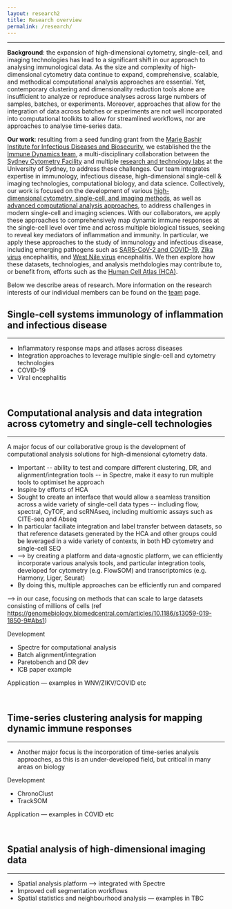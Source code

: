 ```yaml
---
layout: research2
title: Research overview
permalink: /research/
---
```


---

**Background**: the expansion of high-dimensional cytometry, single-cell, and imaging technologies has lead to a significant shift in our approach to analysing immunological data. As the size and complexity of high-dimensional cytometry data continue to expand, comprehensive, scalable, and methodical computational analysis approaches are essential. Yet, contemporary clustering and dimensionality reduction tools alone are insufficient to analyze or reproduce analyses across large numbers of samples, batches, or experiments. Moreover, approaches that allow for the integration of data across batches or experiments are not well incorporated into computational toolkits to allow for streamlined workflows, nor are approaches to analyse time-series data. 

**Our work**: resulting from a seed funding grant from the [Marie Bashir Institute for Infectious Diseases and Biosecurity](https://www.sydney.edu.au/marie-bashir-institute/), we established the the [Immune Dynamics team](https://immunedynamics.io/team), a multi-disciplinary collaboration between the [Sydney Cytometry Facility](https://sydneycytometry.org.au/) and multiple [research and technology labs](https://immunedynamics.io/team) at the University of Sydney, to address these challenges. Our team integrates expertise in immunology, infectious disease, high-dimensional single-cell & imaging technologies, computational biology, and data science. Collectively, our work is focused on the development of various [high-dimensional cytometry, single-cell, and imaging methods](), as well as [advanced computational analysis approaches](), to address challenges in modern single-cell and imaging sciences. With our collaborators, we apply these approaches to comprehensively map dynamic immune responses at the single-cell level over time and across multiple biological tissues, seeking to reveal key mediators of inflammation and immunity. In particular, we apply these approaches to the study of immunology and infectious disease, including emerging pathogens such as [SARS-CoV-2 and COVID-19](https://tomashhurst.github.io/research/#application-to-disease), [Zika virus](https://tomashhurst.github.io/research/#application-to-disease) encephalitis, and [West Nile virus](https://tomashhurst.github.io/research/#application-to-disease) encephalitis. We then explore how these datasets, technologies, and analysis methdologies may contribute to, or benefit from, efforts such as the [Human Cell Atlas (HCA)](http://humancellatlas.org/).

Below we describe areas of research. More information on the research interests of our individual members can be found on the [team](https://immunedynamics.io/team/) page.

## Single-cell systems immunology of inflammation and infectious disease

---

- Inflammatory response maps and atlases across diseases
- Integration approaches to leverage multiple single-cell and cytometry technologies
- COVID-19
- Viral encephalitis

<br />

## Computational analysis and data integration across cytometry and single-cell technologies

---

A major focus of our collaborative group is the development of computational analysis solutions for high-dimensional cytometry data.

- Important -- ability to test and compare different clustering, DR, and alignment/integration tools -- in Spectre, make it easy to run multiple tools to optimiset he approach 
- Inspire by efforts of HCA
- Sought to create an interface that would allow a seamless transition across a wide variety of single-cell data types -- including flow, spectral, CyTOF, and scRNAseq, including multiomic assays such as CITE-seq and Abseq
- In particular faciliate integration and label transfer between datasets, so that reference datasets generated by the HCA and other groups could be leveraged in a wide variety of contexts, in both HD cytometry and single-cell SEQ
- --> by creating a platform and data-agnostic platform, we can efficiently incorporate various analysis tools, and particular integration tools, developed for cytometry (e.g. FlowSOM) and transcriptomics (e.g. Harmony, Liger, Seurat)
- By doing this, multiple approaches can be efficiently run and compared

--> in our case, focusing on methods that can scale to large datasets consisting of millions of cells (ref https://genomebiology.biomedcentral.com/articles/10.1186/s13059-019-1850-9#Abs1)

Development
- Spectre for computational analysis
- Batch alignment/integration
- Paretobench and DR dev
- ICB paper example

Application
— examples in WNV/ZIKV/COVID etc

<br />

## Time-series clustering analysis for mapping dynamic immune responses

---

- Another major focus is the incorporation of time-series analysis approaches, as this is an under-developed field, but critical in many areas on biology

Development
- ChronoClust
- TrackSOM

Application
— examples in COVID etc

<br />

## Spatial analysis of high-dimensional imaging data

---

- Spatial analysis platform --> integrated with Spectre
- Improved cell segmentation workflows
- Spatial statistics and neighbourhood analysis
— examples in TBC

<br />
